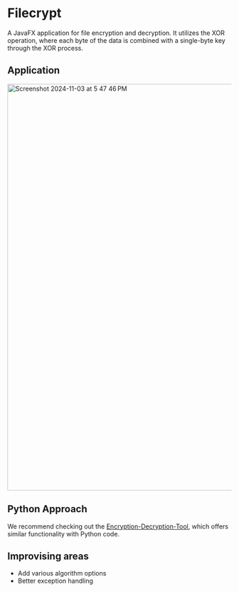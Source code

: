 # Filecrypt
A JavaFX application for file encryption and decryption. It utilizes the XOR operation, where each byte of the data is combined with a single-byte key through the XOR process.

## Application
<img width="912" alt="Screenshot 2024-11-03 at 5 47 46 PM" src="https://github.com/user-attachments/assets/478f41c0-9795-4017-a479-ca81ff0c9c24">

## Python Approach
We recommend checking out the [Encryption-Decryption-Tool](https://github.com/Vikranth3140/Encryption-Decryption-Tool), which offers similar functionality with Python code.

## Improvising areas
- Add various algorithm options
- Better exception handling
